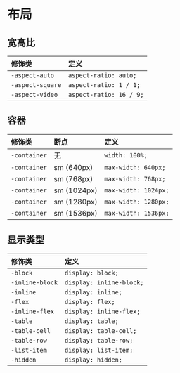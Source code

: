 # 布局

## 宽高比

| 修饰类        | 定义  |
|:------------- |:----- |
| `-aspect-auto`  | `aspect-ratio: auto;` |
| `-aspect-square`  | `aspect-ratio: 1 / 1;` |
| `-aspect-video`  | `aspect-ratio: 16 / 9;` |

## 容器

| 修饰类        | 断点 | 定义  |
|:------------- |:---- |:----- |
| `-container`  | 无 | `width: 100%;` |
| `-container` | sm (640px) | `max-width: 640px;` |
| `-container` | sm (768px) | `max-width: 768px;` |
| `-container` | sm (1024px) | `max-width: 1024px;` |
| `-container` | sm (1280px) | `max-width: 1280px;` |
| `-container` | sm (1536px) | `max-width: 1536px;` |

## 显示类型

| 修饰类        | 定义  |
|:------------- |:----- |
| `-block`        | `display: block;` |
| `-inline-block` | `display: inline-block;` |
| `-inline`       | `display: inline;` |
| `-flex`         | `display: flex;` |
| `-inline-flex`  | `display: inline-flex;` |
| `-table`        | `display: table;` |
| `-table-cell`   | `display: table-cell;` |
| `-table-row`    | `display: table-row;` |
| `-list-item`    | `display: list-item;` |
| `-hidden`       | `display: hidden;` |
